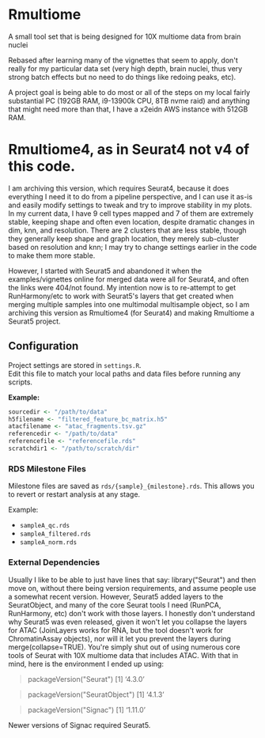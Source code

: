 # Rmultiome
A small tool set that is being designed for 10X multiome data from brain nuclei

Rebased after learning many of the vignettes that seem to apply, don't really
for my particular data set (very high depth, brain nuclei, thus very strong 
batch effects but no need to do things like redoing peaks, etc).

A project goal is being able to do most or all of the steps on my local fairly
substantial PC (192GB RAM, i9-13900k CPU, 8TB nvme raid) and anything that
might need more than that, I have a x2eidn AWS instance with 512GB RAM.

# Rmultiome4, as in Seurat4 not v4 of this code.

I am archiving this version, which requires Seurat4, because it does everything
I need it to do from a pipeline perspective, and I can use it as-is and easily 
modify settings to tweak and try to improve stability in my plots.  In my current
data, I have 9 cell types mapped and 7 of them are extremely stable, keeping shape
and often even location, despite dramatic changes in dim, knn, and resolution.
There are 2 clusters that are less stable, though they generally keep shape and 
graph location, they merely sub-cluster based on resolution and knn; I may try to
change settings earlier in the code to make them more stable.

However, I started with Seurat5 and abandoned it when the examples/vignettes online
for merged data were all for Seurat4, and often the links were 404/not found.  My
intention now is to re-attempt to get RunHarmony/etc to work with Seurat5's layers
that get created when merging multiple samples into one multimodal multisample object,
so I am archiving this version as Rmultiome4 (for Seurat4) and making Rmultiome a
Seurat5 project.

## Configuration

Project settings are stored in `settings.R`.  
Edit this file to match your local paths and data files before running any
scripts.

**Example:**
```r
sourcedir <- "/path/to/data"
h5filename <- "filtered_feature_bc_matrix.h5"
atacfilename <- "atac_fragments.tsv.gz"
referencedir <- "/path/to/data"
referencefile <- "referencefile.rds"
scratchdir1 <- "/path/to/scratch/dir"
```

### RDS Milestone Files

Milestone files are saved as `rds/{sample}_{milestone}.rds`.
This allows you to revert or restart analysis at any stage.

Example:
- `sampleA_qc.rds`
- `sampleA_filtered.rds`
- `sampleA_norm.rds`

### External Dependencies
Usually I like to be able to just have lines that say:
library("Seurat") and then move on, without there being version requirements, and assume people 
use a somewhat recent version.  However, Seurat5 added layers to the SeuratObject,
and many of the core Seurat tools I need (RunPCA, RunHarmony, etc) don't work
with those layers.  I honestly don't understand why Seurat5 was even released,
given it won't let you collapse the layers for ATAC (JoinLayers works for RNA,
but the tool doesn't work for ChromatinAssay objects), nor will it let you 
prevent the layers during merge(collapse=TRUE).  You're simply shut out of using 
numerous core tools of Seurat with 10X multiome data that includes ATAC.  With
that in mind, here is the environment I ended up using:

> packageVersion("Seurat")
[1] ‘4.3.0’

> packageVersion("SeuratObject")
[1] ‘4.1.3’

> packageVersion("Signac")
[1] ‘1.11.0’

Newer versions of Signac required Seurat5.
